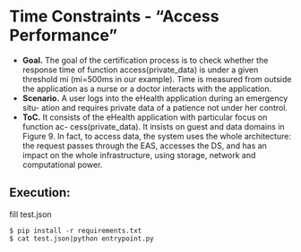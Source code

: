 # Time Constraints - “Access Performance”


* **Goal.** The goal of the certification process is to check whether the response time of function access(private_data) is under a given threshold mi (mi=500ms in our example). Time is measured from outside the application as a nurse or a doctor interacts with the application.
* **Scenario.** A user logs into the eHealth application during an emergency situ- ation and requires private data of a patience not under her control.
* **ToC.** It consists of the eHealth application with particular focus on function ac- cess(private_data). It insists on guest and data domains in Figure 9. In fact, to access data, the system uses the whole architecture: the request passes through the EAS, accesses the DS, and has an impact on the whole infrastructure, using storage, network and computational power.


## Execution:


fill test.json

```
$ pip install -r requirements.txt
$ cat test.json|python entrypoint.py
```
